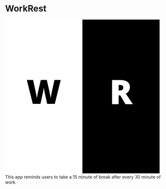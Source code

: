 # WorkRest
![WorkRest](./www/img/logo.png) <br>
This app reminds users to take a 15 minute of break after every 30 minute of work.